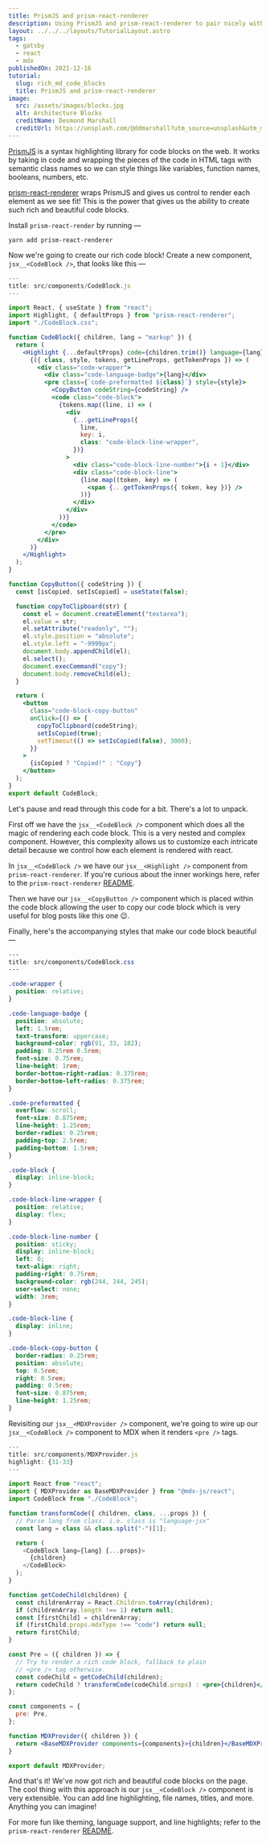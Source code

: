 ```yaml
---
title: PrismJS and prism-react-renderer
description: Using PrismJS and prism-react-renderer to pair nicely with MDX custom components
layout: ../../../layouts/TutorialLayout.astro
tags:
  - gatsby
  - react
  - mdx
publishedOn: 2021-12-16
tutorial:
  slug: rich_md_code_blocks
  title: PrismJS and prism-react-renderer
image:
  src: /assets/images/blocks.jpg
  alt: Architecture Blocks
  creditName: Desmond Marshall
  creditUrl: https://unsplash.com/@ddmarshall?utm_source=unsplash&utm_medium=referral&utm_content=creditCopyText
---
```


[PrismJS](https://prismjs.com/) is a syntax highlighting library for code blocks on the web. It works by taking in code and wrapping the pieces of the code in HTML tags with semantic class names so we can style things like variables, function names, booleans, numbers, etc.

[prism-react-renderer](https://github.com/FormidableLabs/prism-react-renderer) wraps PrismJS and gives us control to render each element as we see fit! This is the power that gives us the ability to create such rich and beautiful code blocks.

Install `prism-react-render` by running —

```shell
yarn add prism-react-renderer
```

Now we're going to create our rich code block! Create a new component, `jsx__<CodeBlock />`, that looks like this —

```jsx
---
title: src/components/CodeBlock.js
---

import React, { useState } from "react";
import Highlight, { defaultProps } from "prism-react-renderer";
import "./CodeBlock.css";

function CodeBlock({ children, lang = "markup" }) {
  return (
    <Highlight {...defaultProps} code={children.trim()} language={lang}>
      {({ class, style, tokens, getLineProps, getTokenProps }) => (
        <div class="code-wrapper">
          <div class="code-language-badge">{lang}</div>
          <pre class={`code-preformatted ${class}`} style={style}>
            <CopyButton codeString={codeString} />
            <code class="code-block">
              {tokens.map((line, i) => (
                <div
                  {...getLineProps({
                    line,
                    key: i,
                    class: "code-block-line-wrapper",
                  })}
                >
                  <div class="code-block-line-number">{i + 1}</div>
                  <div class="code-block-line">
                    {line.map((token, key) => (
                      <span {...getTokenProps({ token, key })} />
                    ))}
                  </div>
                </div>
              ))}
            </code>
          </pre>
        </div>
      )}
    </Highlight>
  );
}

function CopyButton({ codeString }) {
  const [isCopied, setIsCopied] = useState(false);

  function copyToClipboard(str) {
    const el = document.createElement("textarea");
    el.value = str;
    el.setAttribute("readonly", "");
    el.style.position = "absolute";
    el.style.left = "-9999px";
    document.body.appendChild(el);
    el.select();
    document.execCommand("copy");
    document.body.removeChild(el);
  }

  return (
    <button
      class="code-block-copy-button"
      onClick={() => {
        copyToClipboard(codeString);
        setIsCopied(true);
        setTimeout(() => setIsCopied(false), 3000);
      }}
    >
      {isCopied ? "Copied!" : "Copy"}
    </button>
  );
}
export default CodeBlock;
```

Let's pause and read through this code for a bit. There's a lot to unpack.

First off we have the `jsx__<CodeBlock />` component which does all the magic of rendering each code block. This is a very nested and complex component. However, this complexity allows us to customize each intricate detail because we control how each element is rendered with react.

In `jsx__<CodeBlock />` we have our `jsx__<Highlight />` component from `prism-react-renderer`. If you're curious about the inner workings here, refer to the `prism-react-renderer` [README](https://github.com/FormidableLabs/prism-react-renderer).

Then we have our `jsx__<CopyButton />` component which is placed within the code block allowing the user to copy our
code block which is very useful for blog posts like this one 😉.

Finally, here's the accompanying styles that make our code block beautiful —

```css
---
title: src/components/CodeBlock.css
---

.code-wrapper {
  position: relative;
}

.code-language-badge {
  position: absolute;
  left: 1.5rem;
  text-transform: uppercase;
  background-color: rgb(91, 33, 182);
  padding: 0.25rem 0.5rem;
  font-size: 0.75rem;
  line-height: 1rem;
  border-bottom-right-radius: 0.375rem;
  border-bottom-left-radius: 0.375rem;
}

.code-preformatted {
  overflow: scroll;
  font-size: 0.875rem;
  line-height: 1.25rem;
  border-radius: 0.25rem;
  padding-top: 2.5rem;
  padding-bottom: 1.5rem;
}

.code-block {
  display: inline-block;
}

.code-block-line-wrapper {
  position: relative;
  display: flex;
}

.code-block-line-number {
  position: sticky;
  display: inline-block;
  left: 0;
  text-align: right;
  padding-right: 0.75rem;
  background-color: rgb(244, 244, 245);
  user-select: none;
  width: 3rem;
}

.code-block-line {
  display: inline;
}

.code-block-copy-button {
  border-radius: 0.25rem;
  position: absolute;
  top: 0.5rem;
  right: 0.5rem;
  padding: 0.5rem;
  font-size: 0.875rem;
  line-height: 1.25rem;
}
```

Revisiting our `jsx__<MDXProvider />` component, we're going to wire up our `jsx__<CodeBlock />` component to MDX when it renders `<pre />` tags.

```jsx
---
title: src/components/MDXProvider.js
highlight: {31-33}
---

import React from "react";
import { MDXProvider as BaseMDXProvider } from "@mdx-js/react";
import CodeBlock from "./CodeBlock";

function transformCode({ children, class, ...props }) {
  // Parse lang from class. i.e. class is "language-jsx"
  const lang = class && class.split("-")[1];

  return (
    <CodeBlock lang={lang} {...props}>
      {children}
    </CodeBlock>
  );
}

function getCodeChild(children) {
  const childrenArray = React.Children.toArray(children);
  if (childrenArray.length !== 1) return null;
  const [firstChild] = childrenArray;
  if (firstChild.props.mdxType !== "code") return null;
  return firstChild;
}

const Pre = ({ children }) => {
  // Try to render a rich code block, fallback to plain
  // <pre /> tag otherwise.
  const codeChild = getCodeChild(children);
  return codeChild ? transformCode(codeChild.props) : <pre>{children}</pre>;
};

const components = {
  pre: Pre,
};

function MDXProvider({ children }) {
  return <BaseMDXProvider components={components}>{children}</BaseMDXProvider>;
}

export default MDXProvider;
```

And that's it! We've now got rich and beautiful code blocks on the page. The cool thing with this approach is our `jsx__<CodeBlock />` component is very extensible. You can add line highlighting, file names, titles, and more. Anything you can imagine!

For more fun like theming, language support, and line highlights; refer to the `prism-react-renderer` [README](https://github.com/FormidableLabs/prism-react-renderer).
